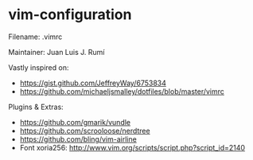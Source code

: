 vim-configuration
=================

Filename: .vimrc

Maintainer: Juan Luis J. Rumí

Vastly inspired on:
  - https://gist.github.com/JeffreyWay/6753834
  - https://github.com/michaeljsmalley/dotfiles/blob/master/vimrc

Plugins & Extras:
  - https://github.com/gmarik/vundle
  - https://github.com/scrooloose/nerdtree
  - https://github.com/bling/vim-airline
  - Font xoria256: http://www.vim.org/scripts/script.php?script_id=2140
